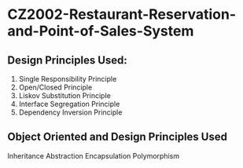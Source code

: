 # CZ2002-Restaurant-Reservation-and-Point-of-Sales-System

## Design Principles Used: 
1. Single Responsibility Principle
2. Open/Closed Principle
3. Liskov Substitution Principle
4. Interface Segregation Principle
5. Dependency Inversion Principle

## Object Oriented and Design Principles Used
Inheritance
Abstraction
Encapsulation
Polymorphism
